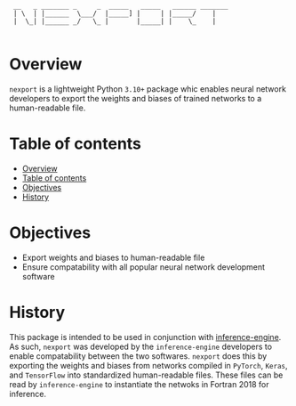 ```
 __   _ _______ _     _  _____   _____   ______ _______
 | \  | |______  \___/  |_____] |     | |_____/    |   
 |  \_| |______ _/   \_ |       |_____| |    \_    |   
                                                       
```

# Overview

`nexport` is a lightweight Python `3.10+` package whic enables neural network developers to export the weights and biases of trained networks to a human-readable file.

# Table of contents

- [Overview](#overview)
- [Table of contents](#table-of-contents)
- [Objectives](#objectives)
- [History](#history)

# Objectives

- Export weights and biases to human-readable file
- Ensure compatability with all popular neural network development software

# History

This package is intended to be used in conjunction with [inference-engine](https://github.com/BerkeleyLab/inference-engine). As such, `nexport` was developed by the `inference-engine` developers to enable compatability between the two softwares. `nexport` does this by exporting the weights and biases from networks compiled in `PyTorch`, `Keras`, and `TensorFlow` into standardized human-readable files. These files can be read by `inference-engine` to instantiate the netwoks in Fortran 2018 for inference.
